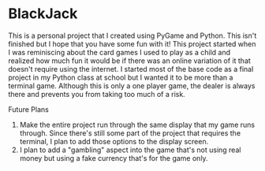 # BlackJack
This is a personal project that I created using PyGame and Python. This isn't finished but I hope that you have some fun with it! This project started when I was reminiscing about the card games I used to play as a child and realized how much fun it would be if there was an online variation of it that doesn't require using the internet. I started most of the base code as a final project in my Python class at school but I wanted it to be more than a terminal game. Although this is only a one player game, the dealer is always there and prevents you from taking too much of a risk.

Future Plans
1. Make the entire project run through the same display that my game runs through. Since there's still some part of the project that requires the terminal, I plan to add those options to the display screen.
2. I plan to add a "gambling" aspect into the game that's not using real money but using a fake currency that's for the game only.
